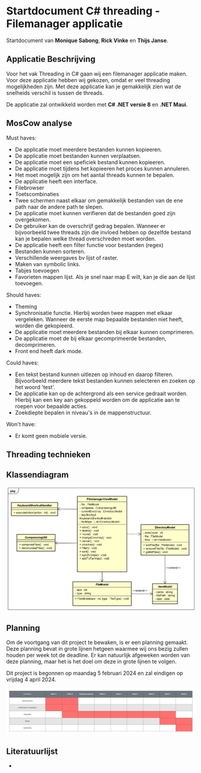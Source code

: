 # Startdocument C# threading - Filemanager applicatie

Startdocument van **Monique Sabong**, **Rick Vinke** en **Thijs Janse**.

## Applicatie Beschrijving
Voor het vak Threading in C# gaan wij een filemanager applicatie maken. Voor deze applicatie hebben wij gekozen, omdat er veel threading mogelijkheden zijn. Met deze applicatie kan je gemakkelijk zien wat de snelheids verschil is tussen de threads. 

De applicatie zal ontwikkeld worden met **C# .NET versie 8** en **.NET Maui**.


## MosCow analyse

Must haves:
- De applicatie moet meerdere bestanden kunnen kopieeren. 
- De applicatie moet bestanden kunnen verplaatsen.
- De applicatie moet een speficiek bestand kunnen kopieeren.
- De applicatie moet tijdens het kopieeren het proces kunnen annuleren.
- Het moet mogelijk zijn om het aantal threads kunnen te bepalen.
- De applicatie heeft een interface.
- Filebrowser
- Toetscombinaties
- Twee schermen naast elkaar om gemakkelijk bestanden van de ene path naar de andere path te slepen. 
- De applicatie moet kunnen verifieren dat de bestanden goed zijn overgekomen.
- De gebruiker kan de overschrijf gedrag bepalen. Wanneer er bijvoorbeeld twee threads zijn die invloed hebben op dezelfde bestand kan je bepalen welke thread overschreden moet worden.
- De applicatie heeft een filter functie voor bestanden (regex)
- Bestanden kunnen sorteren.
- Verschillende weergaves bv lijst of raster. 
- Maken van symbolic links.
- Tabjes toevoegen
- Favorieten mappen lijst. Als je snel naar map E wilt, kan je die aan de lijst toevoegen. 

Should haves:
- Theming
- Synchronisatie functie. Hierbij worden twee mappen met elkaar vergeleken. Wanneer de eerste map bepaalde bestanden niet heeft, worden die gekopieerd. 
- De applicatie moet meerdere bestanden bij elkaar kunnen comprimeren.
- De applicatie moet de bij elkaar gecomprimeerde bestanden, decomprimeren.
- Front end heeft dark mode.

Could haves:
- Een tekst bestand kunnen uitlezen op inhoud en daarop filteren. Bijvoorbeeld meerdere tekst bestanden kunnen selecteren en zoeken op het woord 'test'.
- De applicatie kan op de achtergrond als een service gedraait worden. Hierbij kan een key aan gekoppeld worden om de applicatie aan te roepen voor bepaalde acties.
- Zoekdiepte bepalen in niveau's in de mappenstructuur. 

Won't have:

- Er komt geen mobiele versie. 

## Threading technieken


## Klassendiagram

![Class Diagram](img/classdiagram.png "First Version of the class diagram")


## Planning

Om de voortgang van dit project te bewaken, is er een planning gemaakt. Deze planning bevat in grote lijnen hetgeen waarmee wij ons bezig zullen houden per week tot de deadline. Er kan natuurlijk afgeweken worden van deze planning, maar het is het doel om deze in grote lijnen te volgen.

Dit project is begonnen op maandag 5 februari 2024 en zal eindigen op vrijdag 4 april 2024.

![Planning](img/planning.png "Project planning")

## Literatuurlijst

- 
